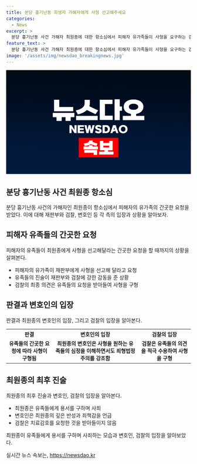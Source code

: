 ```yaml
---
title: 분당 흉기난동 희생자 가해자에게 사형 선고해주세요
categories:
  - News
excerpt: >
  분당 흉기난동 사건 가해자 최원종에 대한 항소심에서 피해자 유가족들이 사형을 요구하는 감동적인 순간이 있었습니다. 최원종의 범행으로 희생된 이희남과 김혜빈의 가족들은 사형을 통해 안전한 사회를 만들어 달라는 간절한 소망을 피부로 전하며 법정을 뜨겁게 만들었습니다. 유가족들의 진술은 재판부와 판사들에게도 큰 충격을 주었으며, 검찰은 사형을 구형하는 뜻을 밝히기도 했습니다. 한편, 최원종은 변호인을 통해 깊은 반성을 했다는 뜻을 전하며 용서를 구했습니다.
feature_text: >
  분당 흉기난동 사건 가해자 최원종에 대한 항소심에서 피해자 유가족들이 사형을 요구하는 감동적인 순간이 있었습니다. 최원종의 범행으로 희생된 이희남과 김혜빈의 가족들은 사형을 통해 안전한 사회를 만들어 달라는 간절한 소망을 피부로 전하며 법정을 뜨겁게 만들었습니다. 유가족들의 진술은 재판부와 판사들에게도 큰 충격을 주었으며, 검찰은 사형을 구형하는 뜻을 밝히기도 했습니다. 한편, 최원종은 변호인을 통해 깊은 반성을 했다는 뜻을 전하며 용서를 구했습니다.
image: '/assets/img/newsdao_breakingnews.jpg'
---
```


<p><img src="/assets/img/newsdao_breakingnews.jpg" alt="ontimetimes 속보" /></p>

<h2 data-ke-size="size26">분당 흉기난동 사건 최원종 항소심</h2>

<p data-ke-size="size16">분당 흉기난동 사건의 가해자인 최원종이 항소심에서 피해자의 유가족의 간곳한 요청을 받았다. 이에 대해 재판부와 검찰, 변호인 등 각 측의 입장과 상황을 알아보자.</p>

<h2 data-ke-size="size24">피해자 유족들의 간곳한 요청</h2>

<p data-ke-size="size16">피해자의 유족들이 최원종에게 사형을 선고해달라는 간곳한 요청을 할 때까지의 상황을 살펴본다.</p>

<ul>
  <li>피해자의 유가족이 재판부에게 사형을 선고해 달라고 요청</li>
  <li>유족들의 진술이 재판부와 검찰에 강한 감동을 준 상황</li>
  <li>검찰의 최종 의견은 유족들의 요청을 받아들여 사형을 구형</li>
</ul>

<h2 data-ke-size="size24">판결과 변호인의 입장</h2>

<p data-ke-size="size16">판결과 최원종의 변호인의 입장, 그리고 검찰의 입장을 알아본다.</p>

<table>
  <tr>
    <th>판결</th>
    <th>변호인의 입장</th>
    <th>검찰의 입장</th>
  </tr>
  <tr>
    <td style="text-align: center; height: 17px;"><b>유족들의 간곳한 요청에 따라 사형이 구형됨</b></td>
    <td style="text-align: center; height: 17px;"><b>최원종의 변호인은 사형을 원하는 유족들의 심정을 이해하면서도 죄형법정주의를 강조함</b></td>
    <td style="text-align: center; height: 17px;"><b>검찰은 유족들의 의견을 적극 수용하여 사형을 구형</b></td>
  </tr>
</table>

<h2 data-ke-size="size24">최원종의 최후 진술</h2>

<p data-ke-size="size16">최원종의 최후 진술과 변호인, 검찰의 입장을 알아본다.</p>

<ul>
  <li>최원종은 유족들에게 용서를 구하며 사죄</li>
  <li>변호인은 최원종의 깊은 반성과 죄책감을 언급</li>
  <li>검찰은 치료감호를 요청한 것을 받아들이지 않음</li>
</ul>

<p data-ke-size="size16">최원종이 유족들에게 용서를 구하며 사죄하는 모습과 변호인, 검찰의 입장을 알아보았다.</p>
실시간 뉴스 속보는, <a href="https://newsdao.kr" rel="dofollow">https://newsdao.kr</a>


